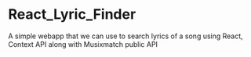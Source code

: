 # React_Lyric_Finder
A simple webapp that we can use to search lyrics of a song using React, Context API along with Musixmatch public API

